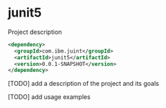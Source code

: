 # junit5

Project description

```xml
<dependency>
  <groupId>com.ibm.juint</groupId>
  <artifactId>junit5</artifactId>
  <version>0.0.1-SNAPSHOT</version>
</dependency>
```


[TODO] add a description of the project and its goals



[TODO] add usage examples
